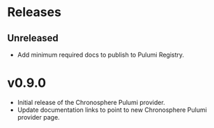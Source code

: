 # Releases

## Unreleased

- Add minimum required docs to publish to Pulumi Registry.

# v0.9.0

- Initial release of the Chronosphere Pulumi provider.
- Update documentation links to point to new Chronosphere Pulumi provider page.
